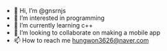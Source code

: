 - 👋 Hi, I’m @gnsrnjs 
- 👀 I’m interested in programming  
- 🌱 I’m currently learning c++     
- 💞️ I’m looking to collaborate on making a mobile app
- 📫 How to reach me hungwon3626@naver.com

<!---
gnsrnjs/gnsrnjs is a ✨ special ✨ repository because its `README.md` (this file) appears on your GitHub profile.
You can click the Preview link to take a look at your changes.
--->
